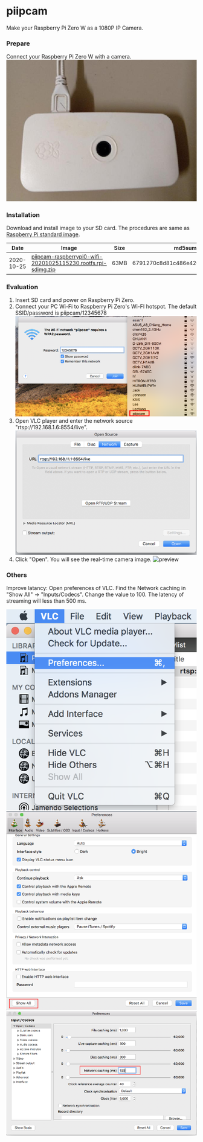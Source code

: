 # piipcam

Make your Raspberry Pi Zero W as a 1080P IP Camera. 

### Prepare
Connect your Raspberry Pi Zero W with a camera.
![hw](https://github.com/sepfy/readme-image/blob/main/IMG_20201101_183305.jpg)

### Installation

Download and install image to your SD card. The procedures are same as [Raspberry Pi standard image](https://www.raspberrypi.org/downloads/).

Date | Image | Size | md5sum
---- | ---- | ---- | ----- 
2020-10-25 | [piipcam-raspberrypi0-wifi-20201025115230.rootfs.rpi-sdimg.zip](https://drive.google.com/file/d/1HjRGvfZ9ICKcg_ABvFLTY7WV570TCOGg/view?usp=sharing) | 63MB | 6791270c8d81c486e420c0f52102bde4


### Evaluation
1. Insert SD card and power on Raspberry Pi Zero.
2. Connect your PC Wi-Fi to Raspberry Pi Zero's Wi-FI hotspot. The default SSID/password is piipcam/12345678
![wifi](https://github.com/sepfy/readme-image/blob/main/Screen%20Shot%202020-11-01%20at%206.29.49%20PM.png)
3. Open VLC player and enter the network source "rtsp://192.168.1.6:8554/live".
![rtsp](https://github.com/sepfy/readme-image/blob/main/Screen%20Shot%202020-11-01%20at%206.47.59%20PM.png)
4. Click "Open". You will see the real-time camera image.
![preview](https://github.com/sepfy/readme-image/blob/main/Screen%20Shot%202020-11-01%20at%207.01.40%20PM.png)

### Others
Improve latancy: Open preferences of VLC. Find the Network caching in "Show All" -> "Inputs/Codecs". Change the value to 100. The latency of streaming will less than 500 ms.

![step1](https://github.com/sepfy/readme-image/blob/main/Screen%20Shot%202020-11-01%20at%206.49.03%20PM.png)
![step2](https://github.com/sepfy/readme-image/blob/main/Screen%20Shot%202020-11-01%20at%206.49.18%20PM.png)
![step3](https://github.com/sepfy/readme-image/blob/main/Screen%20Shot%202020-11-01%20at%206.49.59%20PM.png)


